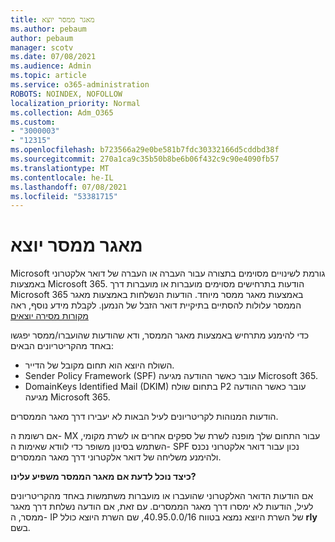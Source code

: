 ```yaml
---
title: מאגר ממסר יוצא
ms.author: pebaum
author: pebaum
manager: scotv
ms.date: 07/08/2021
ms.audience: Admin
ms.topic: article
ms.service: o365-administration
ROBOTS: NOINDEX, NOFOLLOW
localization_priority: Normal
ms.collection: Adm_O365
ms.custom:
- "3000003"
- "12315"
ms.openlocfilehash: b723566a29e0be581b7fdc30332166d5cddbd38f
ms.sourcegitcommit: 270a1ca9c35b50b8be6b06f432c9c90e4090fb57
ms.translationtype: MT
ms.contentlocale: he-IL
ms.lasthandoff: 07/08/2021
ms.locfileid: "53381715"
---
```

# <a name="outbound-relay-pool"></a>מאגר ממסר יוצא

Microsoft גורמת לשינויים מסוימים בתצורה עבור העברה או העברה של דואר אלקטרוני באמצעות Microsoft 365. הודעות בתרחישים מסוימים מועברות או מועברות דרך Microsoft 365 באמצעות מאגר ממסר מיוחד. הודעות הנשלחות באמצעות מאגר הממסר עלולות להסתיים בתיקיית דואר הזבל של הנמען. לקבלת מידע נוסף, ראה [מקורות מסירה יוצאים](/microsoft-365/security/office-365-security/high-risk-delivery-pool-for-outbound-messages#relay-pool)

כדי להימנע מתרחיש באמצעות מאגר הממסר, ודא שהודעות שהועברו/ממסר יפגשו באחד מהקריטריונים הבאים:

- השולח היוצא הוא תחום מקובל של הדייר.
- Sender Policy Framework (SPF) עובר כאשר ההודעה מגיעה Microsoft 365.
- DomainKeys Identified Mail (DKIM) בתחום שולח P2 עובר כאשר ההודעה מגיעה Microsoft 365.
 
הודעות המנוהות לקריטריונים לעיל הבאות לא יעבירו דרך מאגר הממסרים.

אם רשומת ה- MX עבור התחום שלך מופנה לשרת של ספקים אחרים או לשרת מקומי, השתמש בסינון משופר כדי לוודא שאימות ה- SPF נכון עבור דואר אלקטרוני נכנס ולהימנע משליחה של דואר אלקטרוני דרך מאגר הממסרים.

**כיצד נוכל לדעת אם מאגר הממסר משפיע עלינו?**

אם הודעות הדואר האלקטרוני שהועברו או מועברות משתמשות באחד מהקריטריונים לעיל, הודעות לא ימסרו דרך מאגר הממסרים. עם זאת, אם הודעה נשלחת דרך מאגר ממסר, ה- IP של השרת היוצא נמצא בטווח 40.95.0.0/16, שם השרת היוצא כולל **rly** בשם.

